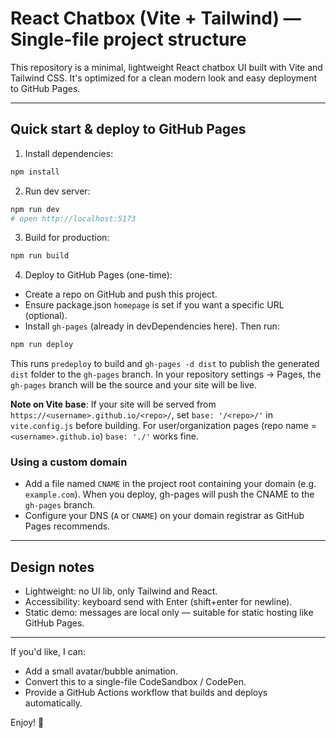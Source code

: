 # React Chatbox (Vite + Tailwind) — Single-file project structure

This repository is a minimal, lightweight React chatbox UI built with Vite and Tailwind CSS. It's optimized for a clean modern look and easy deployment to GitHub Pages.

---

## Quick start & deploy to GitHub Pages

1. Install dependencies:

```bash
npm install
```

2. Run dev server:

```bash
npm run dev
# open http://localhost:5173
```

3. Build for production:

```bash
npm run build
```

4. Deploy to GitHub Pages (one-time):

- Create a repo on GitHub and push this project.
- Ensure package.json `homepage` is set if you want a specific URL (optional).
- Install `gh-pages` (already in devDependencies here). Then run:

```bash
npm run deploy
```

This runs `predeploy` to build and `gh-pages -d dist` to publish the generated `dist` folder to the `gh-pages` branch. In your repository settings -> Pages, the `gh-pages` branch will be the source and your site will be live.

**Note on Vite base**: If your site will be served from `https://<username>.github.io/<repo>/`, set `base: '/<repo>/'` in `vite.config.js` before building. For user/organization pages (repo name = `<username>.github.io`) `base: './'` works fine.

### Using a custom domain

- Add a file named `CNAME` in the project root containing your domain (e.g. `example.com`). When you deploy, gh-pages will push the CNAME to the `gh-pages` branch.
- Configure your DNS (`A` or `CNAME`) on your domain registrar as GitHub Pages recommends.

---

## Design notes

- Lightweight: no UI lib, only Tailwind and React.
- Accessibility: keyboard send with Enter (shift+enter for newline).
- Static demo: messages are local only — suitable for static hosting like GitHub Pages.

---

If you'd like, I can:
- Add a small avatar/bubble animation.
- Convert this to a single-file CodeSandbox / CodePen.
- Provide a GitHub Actions workflow that builds and deploys automatically.

Enjoy! 🎉
